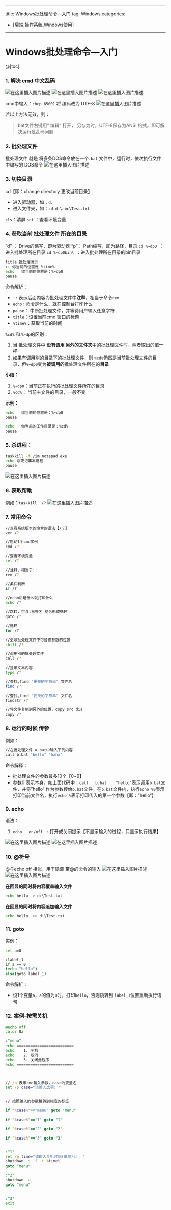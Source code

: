 ﻿---

title: Windows批处理命令—入门
tag: Windows
categories:
  - [后端,操作系统,Windows使用]

---



# Windows批处理命令—入门

@[toc]

### 1. 解决 cmd  中文乱码
![在这里插入图片描述](https://img-blog.csdnimg.cn/20201203130339914.png?x-oss-process=image/watermark,type_ZmFuZ3poZW5naGVpdGk,shadow_10,text_aHR0cHM6Ly9ibG9nLmNzZG4ubmV0L20wXzQ2NTc4NTky,size_16,color_FFFFFF,t_70)
![在这里插入图片描述](https://img-blog.csdnimg.cn/20201203130429604.png?x-oss-process=image/watermark,type_ZmFuZ3poZW5naGVpdGk,shadow_10,text_aHR0cHM6Ly9ibG9nLmNzZG4ubmV0L20wXzQ2NTc4NTky,size_16,color_FFFFFF,t_70)
![在这里插入图片描述](https://img-blog.csdnimg.cn/20201203130651236.png?x-oss-process=image/watermark,type_ZmFuZ3poZW5naGVpdGk,shadow_10,text_aHR0cHM6Ly9ibG9nLmNzZG4ubmV0L20wXzQ2NTc4NTky,size_16,color_FFFFFF,t_70)

cmd中输入：`chcp 65001` 将 编码改为 UTF-8
![在这里插入图片描述](https://img-blog.csdnimg.cn/202012031309099.png?x-oss-process=image/watermark,type_ZmFuZ3poZW5naGVpdGk,shadow_10,text_aHR0cHM6Ly9ibG9nLmNzZG4ubmV0L20wXzQ2NTc4NTky,size_16,color_FFFFFF,t_70)

若以上方法无效，则：

> bat文件右键用“ 编辑”  打开，
> 另存为时，UTF-8保存为ANSI 格式。即可解决运行是乱码问题



###  2. 批处理文件

批处理文件 就是 将多条DOS命令放在一个`.bat` 文件中，运行时，依次执行文件中编写的 DOS命令
![在这里插入图片描述](https://img-blog.csdnimg.cn/20201203133633685.png)



### 3. 切换目录

cd【即：change directory 更改当前目录】
- 进入驱动器，如：`d:`
- 进入文件夹，如：`cd d:\abc\Test.txt`

`cls`：清屏
`set` ：查看环境变量



### 4. 获取当前 批处理文件 所在的目录

“d” ： Drive的缩写，即为驱动器
“p”：  Path缩写，即为路径，目录
`cd %~dp0 `：进入批处理所在目录
`cd %~dp0bin\ `：进入批处理所在目录的bin目录
```bash
title 批处理演示
:: 你当前的位置是 %time%
echo   你当前的位置是：%~dp0
pause
```


命令解析： 

- `::` 表示后面内容为批处理文件中**注释**，相当于命令`rem`
- `echo` : 命令是什么，就在控制台打印什么
- `pause`： 中断批处理文件，并等待用户输入任意字符
- `title`：设置当前cmd 窗口的标题
- `%time%`：获取当前的时间





`%cd%`  和 `%~dp`的区别：

 1. 当 批处理文件中 **没有调用 另外的文件夹**中的批处理文件时，两者取出的值**一样**
 2. 如果有调用别的目录下的批处理文件，则 `%cd%`仍然是当前批处理文件的目录，但`%~dp0`变为**被调用的**批处理文件所在的**目录** 





**小结：** 

 1. `%~dp0`：当前正在执行的批处理文件所在的目录
 2. `%cd%`： 当前主文件的目录，一般不变







**示例：**

```bash
echo   你当前的位置是：%~dp0
pause

echo   你当前的工作目录是：%cd%
pause
```









### 5. 杀进程：

```bash
taskkill -f /im notepad.exe
echo 杀死记事本进程
pause
```
![在这里插入图片描述](https://img-blog.csdnimg.cn/20201203141751336.png?x-oss-process=image/watermark,type_ZmFuZ3poZW5naGVpdGk,shadow_10,text_aHR0cHM6Ly9ibG9nLmNzZG4ubmV0L20wXzQ2NTc4NTky,size_16,color_FFFFFF,t_70)







### 6. 获取帮助

例如：`taskkill  /?`
![在这里插入图片描述](https://img-blog.csdnimg.cn/20201203142030518.png?x-oss-process=image/watermark,type_ZmFuZ3poZW5naGVpdGk,shadow_10,text_aHR0cHM6Ly9ibG9nLmNzZG4ubmV0L20wXzQ2NTc4NTky,size_16,color_FFFFFF,t_70)







### 7. 常用命令

```bash
//查看系统版本的命令的语法【/？】
ver /?

//启动1个cmd实例
cmd /?

//查看环境变量
set /?

//注释，相当于::
rem /?

//条件判断
if /?

//echo后是什么就打印什么
echo /?

//跳转，可与:标签名 结合形成循环
goto /?

//循环
for /?

//更改批处理文件中可替换参数的位置
shift /?

//调用别的批处理文件
call /?

//显示文本内容
type /?

//查找,find "要找的字符串" 文件名
find /?

//查找,find "要找的字符串" 文件名
findstr /?

//将文件复制到另外的位置，copy src dis
copy /?
```






### 8. 运行的时候 传参

例如：

```bash
//在批处理文件 a.bat中输入下列内容
call b.bat "hello" "haha"
```


命令解释：

- 批处理文件的参数最多10个【0~9】
- 参数0 表示本身，如上面代码中：`call   b.bat    "hello"`表示调用`b.bat`文件，并将”hello“ 作为参数传给`b.bat`文件。在`b.bat`文件内，执行`echo %0`表示打印当前文件名，执行`echo %`表示打印传入的第一个参数【即：”hello“】







### 9. echo

语法：
1. `echo   on/off  `: 打开或关闭提示【不显示输入的过程，只显示执行结果】



![在这里插入图片描述](https://img-blog.csdnimg.cn/20201203144846250.png?x-oss-process=image/watermark,type_ZmFuZ3poZW5naGVpdGk,shadow_10,text_aHR0cHM6Ly9ibG9nLmNzZG4ubmV0L20wXzQ2NTc4NTky,size_16,color_FFFFFF,t_70)
![在这里插入图片描述](https://img-blog.csdnimg.cn/20201203145037860.png?x-oss-process=image/watermark,type_ZmFuZ3poZW5naGVpdGk,shadow_10,text_aHR0cHM6Ly9ibG9nLmNzZG4ubmV0L20wXzQ2NTc4NTky,size_16,color_FFFFFF,t_70)





### 10. @符号

@与echo off 相似，用于隐藏 带@的命令的输入 
![在这里插入图片描述](https://img-blog.csdnimg.cn/20201203145545385.png?x-oss-process=image/watermark,type_ZmFuZ3poZW5naGVpdGk,shadow_10,text_aHR0cHM6Ly9ibG9nLmNzZG4ubmV0L20wXzQ2NTc4NTky,size_16,color_FFFFFF,t_70)
![在这里插入图片描述](https://img-blog.csdnimg.cn/20201203145641769.png?x-oss-process=image/watermark,type_ZmFuZ3poZW5naGVpdGk,shadow_10,text_aHR0cHM6Ly9ibG9nLmNzZG4ubmV0L20wXzQ2NTc4NTky,size_16,color_FFFFFF,t_70)



**在回显的同时将内容覆盖输入文件**

```bash
echo hello  > d:\Test.txt
```




**在回显的同时将内容追加输入文件**

```bash
echo hello  >> d:\Test.txt
```






### 11. goto

实例：
```bash
set a=0

:label_1
if a == 0 
(echo "hello")
else(goto label_1)
```
命令解析：
- 设1个变量`a`，`a`的值为`0`时，打印`hello`，否则跳转到 `label_1`位置重新执行语句





### 12. 案例-按需关机

```bat
@echo off
color 0a

:"menu"
echo =========================
echo 	1. 关机
echo 	2. 取消
echo 	3. 关闭此程序
echo =========================



// /p 表示cmd输入参数，case为变量名
set /p case="请输入选项: " 


// 按照输入的参数跳转到相应的标签

if "%case%"=="menu" goto "menu"

if "%case%"=="1" goto "1"

if "%case%"=="2" goto "2"

if "%case%"=="3" goto "3"


:"1"
set /p time="请输入关机时间(单位/s): "
shutdown -s -f -t %time%
goto "menu"

:"2"
shutdown -a
goto "menu"


:"3"
exit
```



